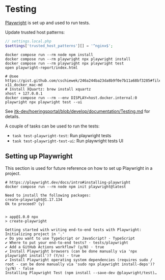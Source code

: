 # Testing

[Playwright](https://playwright.dev/) is set up and used to run tests.

Update trusted host patterns:

``` php
// settings.local.php
$settings['trusted_host_patterns'][] = '^nginx$';
```

``` shell name=playwright-run
docker compose run --rm node npm install
docker compose run --rm playwright npx playwright install
docker compose run --rm playwright npx playwright test
open playwright-report/index.html
```

``` shell name=playwright-run-ui
# @see https://gist.github.com/cschiewek/246a244ba23da8b9f0e7b11a68bf3285#file-x11_docker_mac-md
# Install XQuartz: brew install xquartz
xhost + 127.0.0.1
docker compose run --rm --env DISPLAY=host.docker.internal:0 playwright npx playwright test --ui
```

See
[itk-dev/hoeringsportal/blob/develop/documentation/Testing.md](https://github.com/itk-dev/hoeringsportal/blob/develop/documentation/Testing.md)
for details.

A couple of tasks can be used to run the tests:

* `task test-playwright-test`: Run playwright tests
* `task test-playwright-test-ui`: Run playwright tests UI

## Setting up Playwright

This section is used for future reference on how to set up Playwright in a project.

``` shell name=playwright-set-up
# https://playwright.dev/docs/intro#installing-playwright
docker compose run --rm node npm init playwright@latest
```

``` console
Need to install the following packages:
create-playwright@1.17.134
Ok to proceed? (y)


> app@1.0.0 npx
> create-playwright

Getting started with writing end-to-end tests with Playwright:
Initializing project in '.'
✔ Do you want to use TypeScript or JavaScript? · TypeScript
✔ Where to put your end-to-end tests? · tests/playwright
✔ Add a GitHub Actions workflow? (y/N) · true
✔ Install Playwright browsers (can be done manually via 'npx playwright install')? (Y/n) · true
✔ Install Playwright operating system dependencies (requires sudo / root - can be done manually via 'sudo npx playwright install-deps')? (y/N) · false
Installing Playwright Test (npm install --save-dev @playwright/test)…
```
